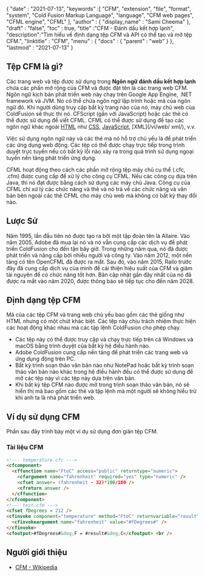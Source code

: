 {
  "date" : "2021-07-13",
  "keywords" :[ "CFM", "extension", "file", "format", "system", "Cold Fusion Markup Language", "language", "CFM web pages", "CFML engine", "CFML" ],
  "author" : {
    "display_name" : "Sami Cheema"
},
  "draft" : "false",
  "toc" : true,
  "title" :"CFM - Đánh dấu kết hợp lạnh",
  "description":"Tìm hiểu về định dạng tệp CFM và API có thể tạo và mở tệp CFM.",
  "linktitle" : "CFM",
  "menu" : {
    "docs" : {
      "parent" : "web"
}
},
  "lastmod" : "2021-07-13"
}

## Tệp CFM là gì? ##

Các trang web và tệp được sử dụng trong **Ngôn ngữ đánh dấu kết hợp lạnh** chứa các phần mở rộng của CFM và được đặt tên là các trang web CFM. Ngôn ngữ kịch bản phát triển web này chạy trên Google App Engine, .NET framework và JVM. Nó có thể chứa ngôn ngữ lập trình hoặc mã của ngôn ngữ đó. Khi người dùng truy cập bất kỳ trang nào của nó, máy chủ web của ColdFusion sẽ thực thi nó. CFScript (gần với JavaScript) hoặc các thẻ có thể được sử dụng để viết CFML. CFML có thể được sử dụng để tạo các ngôn ngữ khác ngoài [HTML](/vi/web/html/) như [CSS](/vi/web/css/), [JavaScript](/vi/web/js/), [XML](/vi/web/ xml/), v.v.

Việc sử dụng ngôn ngữ này và các thẻ mà nó hỗ trợ chủ yếu là để phát triển các ứng dụng web động. Các tệp có thể được chạy trực tiếp trong trình duyệt trực tuyến nếu có bất kỳ lỗi nào xảy ra trong quá trình sử dụng ngoại tuyến nền tảng phát triển ứng dụng.
 

CFML hoạt động theo cách các phần mở rộng tệp máy chủ cụ thể (.cfc, .cfm) được cung cấp để xử lý cho công cụ CFML. Nếu các công cụ dựa trên Java, thì nó đạt được bằng cách sử dụng các máy chủ Java. Công cụ của CFML chỉ xử lý các chức năng và thẻ và nó trả về các chức năng và văn bản bên ngoài các thẻ CFML cho máy chủ web mà không có bất kỳ thay đổi nào.


## Lược Sử ##

Năm 1995, lần đầu tiên nó được tạo ra bởi một tập đoàn tên là Allaire. Vào năm 2005, Adobe đã mua lại nó và nó vẫn cung cấp các dịch vụ để phát triển ColdFusion cho đến tận bây giờ. Trong những năm qua, nó đã được phát triển và nâng cấp bởi nhiều người và công ty. Vào năm 2012, một nền tảng có tên OpenCFML đã được ra mắt. Sau đó, vào năm 2015, Railo trước đây đã cung cấp dịch vụ của mình để cải thiện hiệu suất của CFM và giảm tài nguyên để có chức năng tốt hơn. Bản cập nhật gần đây nhất của nó đã được ra mắt vào năm 2020, được thông báo sẽ tiếp tục cho đến năm 2028.

## Định dạng tệp CFM ##

Mã của các tệp CFM và trang web chủ yếu bao gồm các thẻ giống như HTML nhưng có một chút khác biệt. Các tệp này chịu trách nhiệm thực hiện các hoạt động khác nhau mà các tập lệnh ColdFusion cho phép chạy.
* Các tệp này có thể được truy cập và chạy trực tiếp trên cả Windows và macOS bằng trình duyệt của bất kỳ hệ điều hành nào.
* Adobe ColdFusion cung cấp nền tảng để phát triển các trang web và ứng dụng động trên PC.
* Bất kỳ trình soạn thảo văn bản nào như NotePad hoặc bất kỳ trình soạn thảo văn bản nào khác trong hệ điều hành đều có thể được sử dụng để mở các tệp này vì các tệp này dựa trên văn bản.
* Khi bất kỳ tệp CFM nào được mở trong trình soạn thảo văn bản, nó sẽ hiển thị mã bao gồm các thẻ và tập lệnh mà một người sẽ không hiểu trừ khi anh ta là nhà phát triển web.

## Ví dụ sử dụng CFM ##

Phần sau đây trình bày một ví dụ sử dụng đơn giản tệp CFM.

### Tài liệu CFM ###

```html
<!--- temperature.cfc --->
<cfcomponent>
  <cffunction name="FtoC" access="public" returntype="numeric">
    <cfargument name="fahrenheit" required="yes" type="numeric" />
    <cfset answer= (fahrenheit - 32)*100/180 />
    <cfreturn answer />
  </cffunction>
</cfcomponent>
<!--- test.cfm --->
<cfset fDegrees = 212 />
<cfinvoke component="temperature" method="FtoC" returnvariable="result">
  <cfinvokeargument name="fahrenheit" value="#fDegrees#" />
</cfinvoke>
<cfoutput>#fDegrees#&deg;F = #result#&deg;C</cfoutput> <br />
```

## Người giới thiệu ##

- [CFM - Wikipedia](https://en.wikipedia.org/wiki/ColdFusion_Markup_Language)

